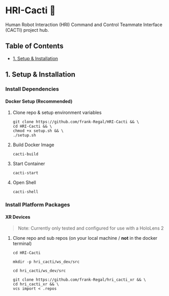 # HRI-Cacti :cactus:
Human Robot Interaction (HRI) Command and Control Teammate Interface (CACTI) project hub.

## Table of Contents
   * [1. Setup & Installation](#1-setup-&-installation)

## 1. Setup & Installation

### Install Dependencies
#### Docker Setup (Recommended)
  1. Clone repo & setup environment variables
     ```shell
     git clone https://github.com/frank-Regal/HRI-Cacti && \
     cd HRI-Cacti && \
     chmod +x setup.sh && \
     ./setup.sh
     ```
  2. Build Docker Image
     ```shell
     cacti-build
     ```
  3. Start Container
     ```shell
     cacti-start
     ```
  4. Open Shell
     ```shell
     cacti-shell
     ```

### Install Platform Packages
#### XR Devices
> Note: Currently only tested and configured for use with a HoloLens 2
  1. Clone repo and sub repos (on your local machine / **not** in the docker terminal)
       ```shell
       cd HRI-Cacti
       ```
       ```shell
       mkdir -p hri_cacti/ws_dev/src
       ```
       ```shell
       cd hri_cacti/ws_dev/src
       ```
       ```shell
       git clone https://github.com/frank-Regal/hri_cacti_xr && \
       cd hri_cacti_xr && \
       vcs import < .repos
       ```
